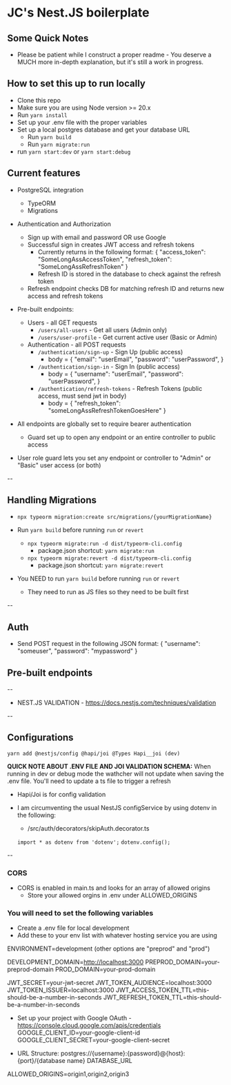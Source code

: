 # JC's Nest.JS boilerplate

## Some Quick Notes

* Please be patient while I construct a proper readme - You deserve a MUCH more in-depth explanation, but it's still a work in progress.

## How to set this up to run locally

* Clone this repo
* Make sure you are using Node version >= 20.x
* Run ```yarn install```
* Set up your .env file with the proper variables
* Set up a local postgres database and get your database URL
  * Run ```yarn build```
  * Run ```yarn migrate:run```
* run ```yarn start:dev``` or ```yarn start:debug```

## Current features

* PostgreSQL integration
  * TypeORM
  * Migrations
* Authentication and Authorization
  * Sign up with email and password OR use Google
  * Successful sign in creates JWT access and refresh tokens
    * Currently returns in the following format:
        {
          "access_token": "SomeLongAssAccessToken",
          "refresh_token": "SomeLongAssRefreshToken"
        }
    * Refresh ID is stored in the database to check against the refresh token
  * Refresh endpoint checks DB for matching refresh ID and returns new access and refresh tokens
* Pre-built endpoints:
  * Users - all GET requests
    * ```/users/all-users``` - Get all users (Admin only)
    * ```/users/user-profile```  - Get current active user (Basic or Admin)
  * Authentication - all POST requests
    * ```/authentication/sign-up``` - Sign Up (public access)
      * body = {
        "email": "userEmail",
        "password": "userPassword",
      }
    * ```/authentication/sign-in``` - Sign In (public access)
      * body = {
        "username": "userEmail",
        "password": "userPassword",
      }
    * ```/authentication/refresh-tokens``` - Refresh Tokens (public access, must send jwt in body)
      * body = {
        "refresh_token": "someLongAssRefreshTokenGoesHere"
      }

* All endpoints are globally set to require bearer authentication
  * Guard set up to open any endpoint or an entire controller to public access
* User role guard lets you set any endpoint or controller to "Admin" or "Basic" user access (or both)

--

## Handling Migrations

* ```npx typeorm migration:create src/migrations/{yourMigrationName}```

* Run ```yarn build``` before running ```run``` or ```revert```
  * ```npx typeorm migrate:run -d dist/typeorm-cli.config```
    * package.json shortcut: ```yarn migrate:run```
  * ```npx typeorm migrate:revert -d dist/typeorm-cli.config```
    * package.json shortcut: ```yarn migrate:revert```

* You NEED to run ```yarn build``` before running ```run``` or ```revert```
  * They need to run as JS files so they need to be built first

--

## Auth

* Send POST request in the following JSON format:
  {
    "username": "someuser",
    "password": "mypassword"
  }

## Pre-built endpoints

--

* NEST.JS VALIDATION - <https://docs.nestjs.com/techniques/validation>

--

## Configurations

```yarn add @nestjs/config @hapi/joi @Types Hapi__joi (dev)```

**QUICK NOTE ABOUT .ENV FILE AND JOI VALIDATION SCHEMA:**
When running in dev or debug mode the wathcher will not update when saving the .env file.  You'll need to update a ts file to trigger a refresh

* Hapi/Joi is for config validation

* I am circumventing the usual NestJS configService by using dotenv in the following:
  * /src/auth/decorators/skipAuth.decorator.ts
  
  ```import * as dotenv from 'dotenv';```
  ```dotenv.config();```

--

### CORS

* CORS is enabled in main.ts and looks for an array of allowed origins
  * Store your allowed orgins in .env under ALLOWED_ORIGINS

### You will need to set the following variables

* Create a .env file for local development
* Add these to your env list with whatever hosting service you are using

ENVIRONMENT=development (other options are "preprod" and "prod")

DEVELOPMENT_DOMAIN=<http://localhost:3000>
PREPROD_DOMAIN=your-preprod-domain
PROD_DOMAIN=your-prod-domain

JWT_SECRET=your-jwt-secret
JWT_TOKEN_AUDIENCE=localhost:3000
JWT_TOKEN_ISSUER=localhost:3000
JWT_ACCESS_TOKEN_TTL=this-should-be-a-number-in-seconds
JWT_REFRESH_TOKEN_TTL=this-should-be-a-number-in-seconds

* Set up your project with Google OAuth - <https://console.cloud.google.com/apis/credentials>
GOOGLE_CLIENT_ID=your-google-client-id
GOOGLE_CLIENT_SECRET=your-google-client-secret

* URL Structure: postgres://{username}:{password}@{host}:{port}/{database name}
DATABASE_URL

ALLOWED_ORIGINS=origin1,origin2,origin3

